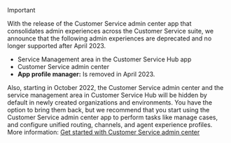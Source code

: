 > [!IMPORTANT]
> With the release of the Customer Service admin center app that consolidates admin experiences across the Customer Service suite, we announce that the following admin experiences are deprecated and no longer supported after April 2023.
>
> - Service Management area in the Customer Service Hub app
> - Customer Service admin center
> - **App profile manager:** Is removed in April 2023.
>
> Also, starting in October 2022, the Customer Service admin center and the service management area in Customer Service Hub will be hidden by default in newly created organizations and environments. You have the option to bring them back, but we recommend that you start using the Customer Service admin center app to perform tasks like manage cases, and configure unified routing, channels, and agent experience profiles. More information: [Get started with Customer Service admin center](../customer-service/implement/cs-admin-center.md)